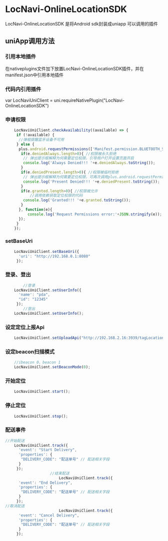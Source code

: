 # LocNavi-OnlineLocationSDK

LocNavi-OnlineLocationSDK 是将Android sdk封装成uniapp 可以调用的插件

## uniApp调用方法

### 引用本地插件

在nativeplugins文件加下放置LocNavi-OnlineLocationSDK插件，并在manifest.json中引用本地插件

### 代码内引用插件

var LocNaviUniClient = uni.requireNativePlugin("LocNavi-OnlineLocationSDK")

### 申请权限

```javascript
    LocNaviUniClient.checkAvailability((available) => {
     if (!available) {
      //弹框提醒蓝牙设备不可用
     } else {
      plus.android.requestPermissions(['Manifest.permission.BLUETOOTH_SCAN', 'android.permission.ACCESS_FINE_LOCATION', 'android.permission.ACCESS_COARSE_LOCATION', 'android.permission.ACCESS_BACKGROUND_LOCATION'], function(e){
       if(e.deniedAlways.length>0){ //权限被永久拒绝
        // 弹出提示框解释为何需要定位权限，引导用户打开设置页面开启
        console.log('Always Denied!!! '+e.deniedAlways.toString());
       }
       if(e.deniedPresent.length>0){ //权限被临时拒绝
        // 弹出提示框解释为何需要定位权限，可再次调用plus.android.requestPermissions申请权限
        console.log('Present Denied!!! '+e.deniedPresent.toString());
       }
       if(e.granted.length>0){ //权限被允许
           //调用依赖获取定位权限的代码
        console.log('Granted!!! '+e.granted.toString());
       }
      }, function(e){
          console.log('Request Permissions error:'+JSON.stringify(e));
      });
     }
    });
```

### setBaseUri

```javascript
    LocNaviUniClient.setBaseUri({
      'uri': "http://192.168.0.1:8080"
     });
```

### 登录、登出

```javascript
        //登录
    LocNaviUniClient.setUserInfo({
      'name': "pda",
      "id": "12345"
     });
        //登出
    LocNaviUniClient.setUserInfo();
```

### 设定定位上报Api

```javascript
    LocNaviUniClient.setUploadApi("http://192.168.2.16:3939/tagLocation");
```

### 设定beacon扫描模式

```javascript
    //ibeacon 0、beacon 1
    LocNaviUniClient.setBeaconMode(0);
```

### 开始定位

```javascript
    LocNaviUniClient.start();
```

### 停止定位

```javascript
    LocNaviUniClient.stop();
```

### 配送事件

```javascript
//开始配送
    LocNaviUniClient.track({
      'event': "Start Delivery",
      'properties': {
       "DELIVERY_CODE": "配送单号" // 配送相关字段
      }
     });
                    //结束配送
                        LocNaviUniClient.track({
      'event': "End Delivery",
      'properties': {
       "DELIVERY_CODE": "配送单号" // 配送相关字段
      }
     });
//取消配送
                        LocNaviUniClient.track({
      'event': "Cancel Delivery",
      'properties': {
       "DELIVERY_CODE": "配送单号" // 配送相关字段
      }
     });
```
